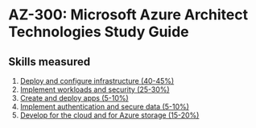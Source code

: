 # AZ-300: Microsoft Azure Architect Technologies Study Guide
## Skills measured
1. [Deploy and configure infrastructure (40-45%)](1-Deploy%20and%20configure%20infrastructure%20(40-45%25).md)
2. [Implement workloads and security (25-30%)](2-Implement%20workloads%20and%20security%20(25-30%25).md)
3. [Create and deploy apps (5-10%)](3-Create%20and%20deploy%20apps%20(5-10%25).md)
4. [Implement authentication and secure data (5-10%)](4-Implement%20authentication%20and%20secure%20data%20(5-10%25).md)
5. [Develop for the cloud and for Azure storage (15-20%)](5-Develop%20for%20the%20cloud%20and%20for%20Azure%20storage%20(15-20%25).md)
